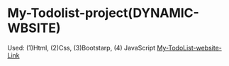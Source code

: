 # My-Todolist-project(DYNAMIC-WBSITE)
Used: (1)Html, (2)Css, (3)Bootstarp, (4) JavaScript
[My-TodoList-website-Link](https://todoappgrk.ccbp.tech/)
